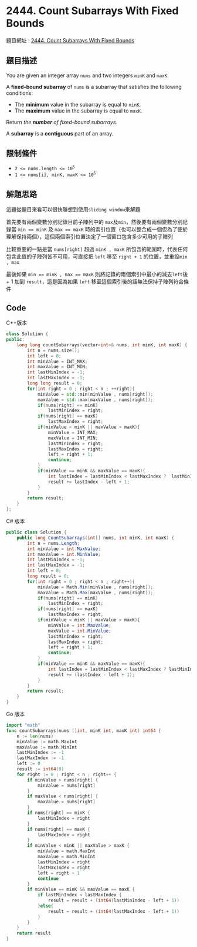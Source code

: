 # 2444. Count Subarrays With Fixed Bounds

題目網址 : [2444. Count Subarrays With Fixed Bounds](https://leetcode.com/problems/count-subarrays-with-fixed-bounds)

## 題目描述

You are given an integer array `nums` and two integers `minK` and `maxK`.

A **fixed-bound subarray** of `nums` is a subarray that satisfies the following conditions:

- The **minimum** value in the subarray is equal to `minK`.
- The **maximum** value in the subarray is equal to `maxK`.

Return _the **number** of fixed-bound subarrays_.

A **subarray** is a **contiguous** part of an array.

## 限制條件

- <code>2 <= nums.length <= 10<sup>5</sup></code>
- <code>1 <= nums[i], minK, maxK <= 10<sup>6</sup></code>

## 解題思路

這題從題目來看可以很快聯想到使用`sliding window`來解題

首先要有兩個變數分別記錄目前子陣列中的 `max`及`min`，然後要有兩個變數分別記錄當 `min == minK` 及 `max == maxK` 時的索引位置（也可以整合成一個但為了便於理解保持兩個），這個兩個索引位置決定了一個窗口包含多少可用的子陣列

比較重要的一點是當 `nums[right]` 超過 `minK , maxK` 所包含的範圍時，代表任何包含此值的子陣列皆不可用，可直接把 `left` 移至 `right + 1` 的位置，並重設`min , max`

最後如果 `min == minK , max == maxK` 則將記錄的兩個索引中最小的減去`left`後 + 1 加到 `result`，這是因為如果 `left` 移至這個索引後的話無法保持子陣列符合條件

## Code

C++版本

```C++
class Solution {
public:
    long long countSubarrays(vector<int>& nums, int minK, int maxK) {
        int n = nums.size();
        int left = 0;
        int minValue = INT_MAX;
        int maxValue = INT_MIN;
        int lastMinIndex = -1;
        int lastMaxIndex = -1;
        long long result = 0;
        for(int right = 0 ; right < n ; ++right){
            minValue = std::min(minValue , nums[right]);
            maxValue = std::max(maxValue , nums[right]);
            if(nums[right] == minK)
                lastMinIndex = right;
            if(nums[right] == maxK)
                lastMaxIndex = right;
            if(minValue < minK || maxValue > maxK){
                minValue = INT_MAX;
                maxValue = INT_MIN;
                lastMinIndex = right;
                lastMaxIndex = right;
                left = right + 1;
                continue;
            }
            if(minValue == minK && maxValue == maxK){
                int lastIndex = lastMinIndex < lastMaxIndex ?  lastMinIndex : lastMaxIndex;
                result += lastIndex - left + 1;
            }
        }
        return result;
    }
};
```

C# 版本

```C#
public class Solution {
    public long CountSubarrays(int[] nums, int minK, int maxK) {
        int n = nums.Length;
        int minValue = int.MaxValue;
        int maxValue = int.MinValue;
        int lastMinIndex = -1;
        int lastMaxIndex = -1;
        int left = 0;
        long result = 0;
        for(int right = 0 ; right < n ; right++){
            minValue = Math.Min(minValue , nums[right]);
            maxValue = Math.Max(maxValue , nums[right]);
            if(nums[right] == minK)
                lastMinIndex = right;
            if(nums[right] == maxK)
                lastMaxIndex = right;
            if(minValue < minK || maxValue > maxK){
                minValue = int.MaxValue;
                maxValue = int.MinValue;
                lastMinIndex = right;
                lastMaxIndex = right;
                left = right + 1;
                continue;
            }
            if(minValue == minK && maxValue == maxK){
                int lastIndex = lastMinIndex < lastMaxIndex ? lastMinIndex : lastMaxIndex;
                result += (lastIndex - left + 1);
            }
        }
        return result;
    }
}
```

Go 版本

```go
import "math"
func countSubarrays(nums []int, minK int, maxK int) int64 {
    n := len(nums)
    minValue := math.MaxInt
    maxValue := math.MinInt
    lastMinIndex := -1
    lastMaxIndex := -1
    left := 0
    result := int64(0)
    for right := 0 ; right < n ; right++ {
        if minValue > nums[right] {
            minValue = nums[right]
        }
        if maxValue < nums[right] {
            maxValue = nums[right]
        }
        if nums[right] == minK {
            lastMinIndex = right
        }
        if nums[right] == maxK {
            lastMaxIndex = right
        }
        if minValue < minK || maxValue > maxK {
            minValue = math.MaxInt
            maxValue = math.MinInt
            lastMinIndex = right
            lastMaxIndex = right
            left = right + 1
            continue
        }
        if minValue == minK && maxValue == maxK {
            if lastMinIndex < lastMaxIndex {
                result = result + (int64(lastMinIndex - left + 1))
            }else{
                result = result + (int64(lastMaxIndex - left + 1))
            }
        }
    }
    return result
}
```

